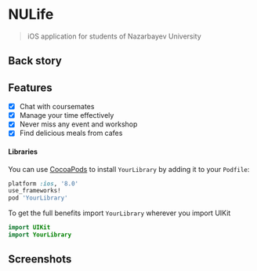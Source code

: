 # NULife
> iOS application for students of Nazarbayev University

## Back story

## Features

- [x] Chat with coursemates
- [x] Manage your time effectively
- [x] Never miss any event and workshop
- [x] Find delicious meals from cafes

#### Libraries
You can use [CocoaPods](http://cocoapods.org/) to install `YourLibrary` by adding it to your `Podfile`:

```ruby
platform :ios, '8.0'
use_frameworks!
pod 'YourLibrary'
```

To get the full benefits import `YourLibrary` wherever you import UIKit

``` swift
import UIKit
import YourLibrary
```

## Screenshots

